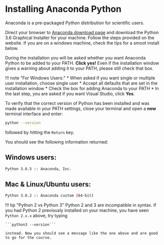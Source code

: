 # Installing Anaconda Python

Anaconda is a pre-packaged Python distribution for scientific users.

Direct your browser to [Anaconda download page](https://www.continuum.io/downloads) and download the Python 3.6 Graphical Installer for your machine.
Follow the steps provided on the website. If you are on a windows machine, check the tips for a smoot install below.

During the installation you will be asked whether you want Anaconda Python to be added to your PATH. **Click yes!** Even if the installation window gives a warning about adding it to your PATH, please still check that box.

!!! note "For Windows Users:"
    *   When asked if you want single or multiple user installation, choose single user
    *   Accept all defaults that are set in the installation window
    *   Check the box for adding Anaconda to your PATH
    *   In the last step, you are asked if you want Visual Studio, click **Yes**.


To verify that the correct version of Python has been installed and was made available in your PATH settings, close your terminal and open a **new** terminal interface and enter:

```bash
python --version
```
followed by hitting the `Return` key.

You should see the following information returned:

##   Windows users:

```bash
Python 3.6.5 :: Anaconda, Inc.
```

##  Mac & Linux/Ubuntu users:

```bash
Python 3.6.2 :: Anaconda custom (64-bit)
```

!!! tip "Python 2 vs Python 3"
    Python 2 and 3 are incompatible in syntax. If you had Python 2 previously installed on your machine, you have seen `Python 2.x.x` above, try typing

    ```python3 --version```

    instead. Now you should see a message like the one above and are good to go for the course.
